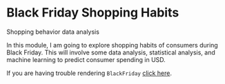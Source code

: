 # Black Friday Shopping Habits

Shopping behavior data analysis


In this module, I am going to explore shopping habits of consumers during Black Friday. This will involve some data analysis, statistical analysis, and machine learning to predict consumer spending in USD.

If you are having trouble rendering `BlackFriday` [click here](https://nbviewer.jupyter.org/github/techshot25/BlackFriday/blob/master/BlackFriday.ipynb).
